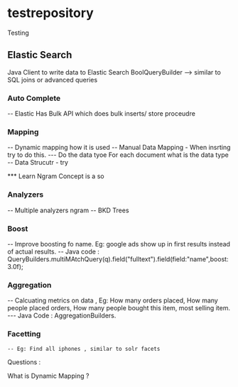 # testrepository
Testing

## Elastic Search 

Java Client to write data to Elastic Search
  BoolQueryBuilder --> similar to SQL joins or advanced queries

### Auto Complete 
-- Elastic  Has Bulk API which does bulk inserts/ store proceudre
### Mapping 
 -- Dynamic mapping how it is used
 -- Manual Data Mapping - When insrting try to do this.
 --- Do the data tyoe For each document what is the data type
 -- Data Strucutr - try 

  *** Learn Ngram Concept is a so
### Analyzers
  -- Multiple analyzers ngram 
  -- BKD Trees 
### Boost 
  -- Improve boosting fo name. Eg: google ads show up in first results instead of actual results.
  -- Java code : QueryBuilders.multiMAtchQuery(q).field("fulltext").field(field:"name",boost:3.0f);

### Aggregation
  -- Calcuating metrics on data , Eg: How many orders placed, How many people placed orders, How many people bought this item, most selling item.
  --- Java Code : AggregationBuilders.

### Facetting 
    -- Eg: Find all iphones , similar to solr facets
    

Questions :

What is Dynamic Mapping ? 
